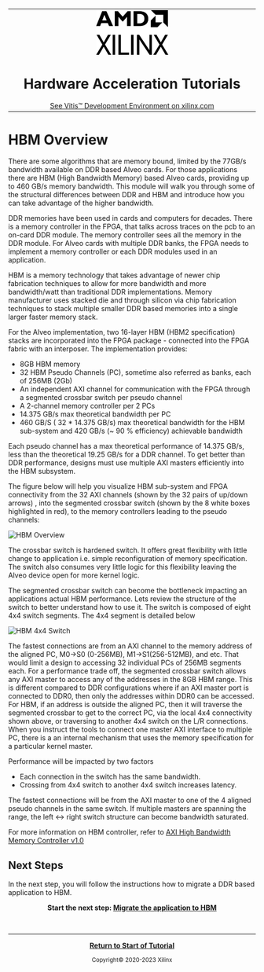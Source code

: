 <table class="sphinxhide" width="100%">
 <tr width="100%">
    <td align="center"><img src="https://raw.githubusercontent.com/Xilinx/Image-Collateral/main/xilinx-logo.png" width="30%"/><h1>Hardware Acceleration Tutorials</h1>
    <a href="https://www.xilinx.com/products/design-tools/vitis.html">See Vitis™ Development Environment on xilinx.com</a>
    </td>
 </tr>
</table>

# HBM Overview

There are some algorithms that are memory bound, limited by the 77GB/s bandwidth available on DDR based Alveo cards. For those applications there are  HBM (High Bandwidth Memory) based  Alveo cards, providing up to 460 GB/s memory bandwidth.  This module will walk you through some of the structural differences between DDR and HBM and introduce how you can take advantage of the higher bandwidth.

DDR memories have been used in cards and computers for decades. There is a memory controller in the FPGA, that talks across traces on the pcb to an on-card DDR module. The memory controller sees all the memory in the DDR module. For Alveo cards with multiple DDR banks, the FPGA needs to implement a memory controller or each DDR modules used in an application.

HBM is a memory technology that takes advantage of newer chip fabrication techniques to allow for more bandwidth and more bandwidth/watt than traditional DDR implementations. Memory manufacturer uses stacked die and through silicon via chip fabrication techniques to stack multiple smaller DDR based memories into a single larger faster memory stack.


For the Alveo implementation, two 16-layer HBM (HBM2 specification) stacks are incorporated into the FPGA package - connected into the FPGA fabric with an interposer. The implementation provides:

- 8GB HBM memory
- 32 HBM Pseudo Channels (PC), sometime also referred as banks, each of 256MB (2Gb)
- An independent AXI channel for communication with the FPGA through a segmented crossbar switch per pseudo channel
- A 2-channel memory controller per 2 PCs
- 14.375 GB/s max theoretical bandwidth per PC
- 460 GB/S ( 32 * 14.375 GB/s) max theoretical bandwidth for the HBM sub-system and 420 GB/s (~ 90 % efficiency) achievable bandwidth


Each pseudo channel has a max theoretical performance of 14.375 GB/s, less than the theoretical 19.25 GB/s for a DDR channel. To get better than DDR performance, designs must use multiple AXI masters efficiently into the HBM subsystem.

The figure below will help you visualize HBM sub-system and FPGA connectivity from the 32 AXI channels (shown by the 32 pairs of up/down arrows) , into the segmented crossbar switch  (shown by the 8 white boxes highlighted in red),  to the memory controllers leading to the pseudo channels:


![HBM Overview](./images/HBM_Overview.png)

The crossbar switch is hardened switch. It offers great flexibility with little change to application i.e. simple reconfiguration of memory specification. The switch also consumes very little logic for this flexibility leaving the Alveo device open for more kernel logic.


The segmented crossbar switch can become the bottleneck impacting an applications actual HBM performance.
 Lets review the structure of the switch to better understand how to use it. The switch is composed of eight 4x4 switch segments. The 4x4 segment is detailed below


![HBM 4x4 Switch](./images/hbm_4x4_switch.png)

The fastest connections are from an AXI channel to the memory address of the aligned PC, M0→S0 (0-256MB), M1->S1(256-512MB), and etc. That would limit a design to accessing 32 individual PCs of 256MB segments each. For a performance trade off, the segmented crossbar switch allows any AXI master to access any of the addresses in the 8GB HBM range. This is different compared to DDR configurations where if an AXI master port is connected to DDR0, then only the addresses within DDR0 can be accessed. For HBM, if an address is outside the aligned PC, then it will traverse the segmented crossbar to get to the correct PC, via the local 4x4 connectivity shown above, or traversing to another 4x4 switch on the L/R connections.
When you instruct the tools to connect one master AXI interface to multiple PC, there is a an internal mechanism that uses the memory specification for a particular kernel master.

Performance will be impacted by two factors
- Each connection in the switch has the same bandwidth.
- Crossing from 4x4 switch to another 4x4 switch increases latency.

 The fastest connections will be from the AXI master to one of the 4 aligned pseudo channels in the same switch.  If multiple masters are spanning the range, the left ↔ right switch structure can become  bandwidth saturated.

For more information on HBM controller, refer to <a href="https://www.xilinx.com/support/documentation/ip_documentation/hbm/v1_0/pg276-axi-hbm.pdf"> AXI High Bandwidth
Memory Controller v1.0</a>


## Next Steps


In the next step, you will follow the instructions how to migrate a DDR based application to HBM.


<p align="center"><b>
Start the next step: <a href="2_Migrating_to_HBM.md"> Migrate the application to HBM</a>
</b></p>
</br>
<hr/>
<p align="center"><b><a href="README.md">Return to Start of Tutorial</a></b></p>

<p align="center"><sup>Copyright&copy; 2020-2023 Xilinx</sup></p>




